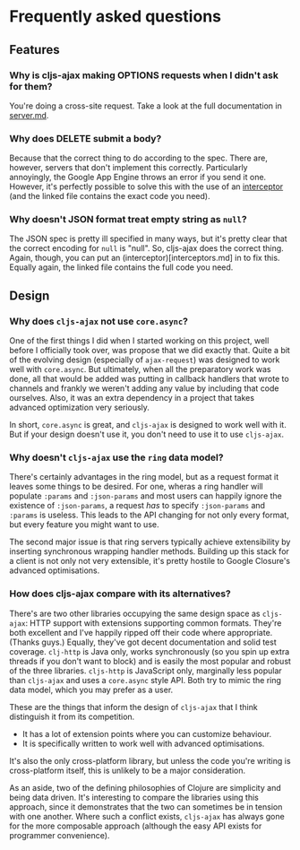# Frequently asked questions

## Features

### Why is cljs-ajax making OPTIONS requests when I didn't ask for them?

You're doing a cross-site request. Take a look at the full documentation in
[server.md](server.md).

### Why does DELETE submit a body?

Because that the correct thing to do according to the spec. There are, however,
servers that don't implement this correctly. Particularly annoyingly, the Google
App Engine throws an error if you send it one. However, it's perfectly possible 
to solve this with the use of an [interceptor](interceptors.md) (and the linked
file contains the exact code you need).

### Why doesn't JSON format treat empty string as `null`?

The JSON spec is pretty ill specified in many ways, but it's pretty clear
that the correct encoding for `null` is "null". So, cljs-ajax does the correct
thing. Again, though, you can put an (interceptor)[interceptors.md] in to fix 
this. Equally again, the linked file contains the full code you need.

## Design

### Why does `cljs-ajax` not use `core.async`?

One of the first things I did when I started working on this project, well
before I officially took over, was propose that we did exactly that. Quite
a bit of the evolving design (especially of `ajax-request`) was designed to
work well with `core.async`. But ultimately, when all the preparatory work
was done, all that would be added was putting in callback handlers that wrote 
to channels and frankly we weren't adding any value by including that code 
ourselves. Also, it was an extra dependency in a project that takes advanced
optimization very seriously.

In short, `core.async` is great, and `cljs-ajax` is designed to work well
with it. But if your design doesn't use it, you don't need to use it to
use `cljs-ajax`.

### Why doesn't `cljs-ajax` use the `ring` data model?

There's certainly advantages in the ring model, but as a request format
it leaves some things to be desired. For one, wheras a ring handler
will populate `:params` and `:json-params` and most users can happily
ignore the existence of `:json-params`, a request *has* to 
specify `:json-params` and `:params` is useless. This leads to the API
changing for not only every format, but every feature you might want to use.

The second major issue is that ring servers typically achieve extensibility
by inserting synchronous wrapping handler methods. Building up this stack
for a client is not only not very extensible, it's pretty hostile to Google
Closure's advanced optimisations.

### How does cljs-ajax compare with its alternatives?

There's are two other libraries occupying the same design space as `cljs-ajax`:
HTTP support with extensions supporting common formats. They're both excellent and I've happily ripped off their code where appropriate. (Thanks guys.) Equally, they've got decent documentation and solid test coverage. `clj-http` is Java only, works synchronously (so you spin up extra threads if you don't want to block) and is easily the most popular and robust of the three libraries. `cljs-http` is JavaScript only, marginally less popular than `cljs-ajax` and uses a `core.async` style API. Both try to mimic the ring data model, which you may prefer as a user. 

These are the things that inform the design of `cljs-ajax` that I think distinguish it from its competition.

* It has a lot of extension points where you can customize behaviour.
* It is specifically written to work well with advanced optimisations.

It's also the only cross-platform library, but unless the code you're
writing is cross-platform itself, this is unlikely to be a major
consideration.

As an aside, two of the defining philosophies of Clojure are simplicity
and being data driven. It's interesting to compare the libraries using
this approach, since it demonstrates that the two can sometimes be in
tension with one another. Where such a conflict exists, `cljs-ajax`
has always gone for the more composable approach (although the easy API
exists for programmer convenience).
